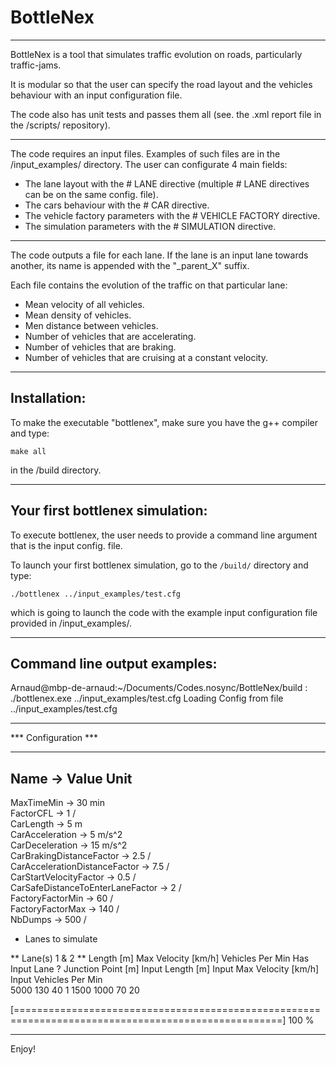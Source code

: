 # BottleNex
--- 

BottleNex is a tool that simulates traffic evolution on roads, particularly traffic-jams.

It is modular so that the user can specify the road layout and the vehicles behaviour with an input configuration file.

The code also has unit tests and passes them all (see. the .xml report file in the /scripts/ repository).

---

The code requires an input files. Examples of such files are in the /input_examples/ directory. The user can configurate 4 main fields:

- The lane layout with the # LANE directive (multiple # LANE directives can be on the same config. file).
- The cars behaviour with the # CAR directive.
- The vehicle factory parameters with the # VEHICLE FACTORY directive.
- The simulation parameters with the # SIMULATION directive.

---

The code outputs a file for each lane. If the lane is an input lane towards another, its name is appended with the "_parent_X" suffix.

Each file contains the evolution of the traffic on that particular lane:

- Mean velocity of all vehicles.
- Mean density of vehicles.
- Men distance between vehicles.
- Number of vehicles that are accelerating.
- Number of vehicles that are braking.
- Number of vehicles that are cruising at a constant velocity.

---

## Installation:

To make the executable "bottlenex", make sure you have the g++ compiler and type:

```
make all
```
in the /build directory.

---

## Your first bottlenex simulation:

To execute bottlenex, the user needs to provide a command line argument that is the input config. file.

To launch your first bottlenex simulation, go to the `/build/` directory and type:

```
./bottlenex ../input_examples/test.cfg
```

which is going to launch the code with the example input configuration file provided in /input_examples/.

---

## Command line output examples:

Arnaud@mbp-de-arnaud:~/Documents/Codes.nosync/BottleNex/build
 : ./bottlenex.exe ../input_examples/test.cfg 
Loading Config from file ../input_examples/test.cfg
*********************
*** Configuration ***
*********************

Name                                -> Value     Unit      
----------------------------------------------------------
MaxTimeMin                          -> 30        min       
FactorCFL                           -> 1         /         
CarLength                           -> 5         m         
CarAcceleration                     -> 5         m/s^2     
CarDeceleration                     -> 15        m/s^2     
CarBrakingDistanceFactor            -> 2.5       /         
CarAccelerationDistanceFactor       -> 7.5       /         
CarStartVelocityFactor              -> 0.5       /         
CarSafeDistanceToEnterLaneFactor    -> 2         /         
FactoryFactorMin                    -> 60        /         
FactoryFactorMax                    -> 140       /         
NbDumps                             -> 500       /         

* Lanes to simulate

** Lane(s) 1 & 2 **
Length [m]          Max Velocity [km/h] Vehicles Per Min    Has Input Lane ?    Junction Point [m]  Input Length [m]    Input Max Velocity [km/h]     Input Vehicles Per Min        
5000                130                 40                  1                   1500                1000                70                            20                            

[====================================================================================================] 100 %

---

Enjoy!
